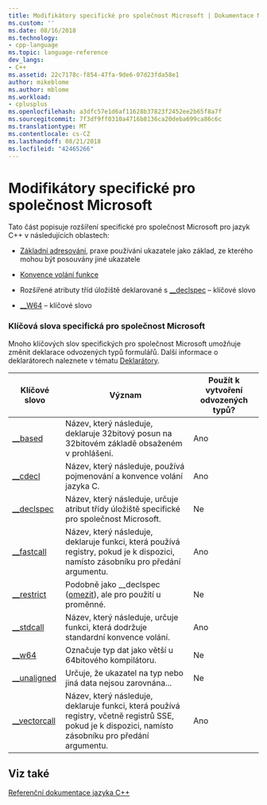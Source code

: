 ```yaml
---
title: Modifikátory specifické pro společnost Microsoft | Dokumentace Microsoftu
ms.custom: ''
ms.date: 08/16/2018
ms.technology:
- cpp-language
ms.topic: language-reference
dev_langs:
- C++
ms.assetid: 22c7178c-f854-47fa-9de6-07d23fda58e1
author: mikeblome
ms.author: mblome
ms.workload:
- cplusplus
ms.openlocfilehash: a3dfc57e1d6af11628b37823f2452ee2b65f8a7f
ms.sourcegitcommit: 7f3df9ff0310a4716b8136ca20deba699ca86c6c
ms.translationtype: MT
ms.contentlocale: cs-CZ
ms.lasthandoff: 08/21/2018
ms.locfileid: "42465266"
---
```

# <a name="microsoft-specific-modifiers"></a>Modifikátory specifické pro společnost Microsoft
Tato část popisuje rozšíření specifické pro společnost Microsoft pro jazyk C++ v následujících oblastech:  
  
-   [Základní adresování](based-addressing.md), praxe používání ukazatele jako základ, ze kterého mohou být posouvány jiné ukazatele  
  
-   [Konvence volání funkce](calling-conventions.md)  
  
-   Rozšířené atributy tříd úložiště deklarované s [__declspec](declspec.md) – klíčové slovo  
  
-   [__W64](w64.md) – klíčové slovo  

### <a name="microsoft-specific-keywords"></a>Klíčová slova specifická pro společnost Microsoft  

Mnoho klíčových slov specifických pro společnost Microsoft umožňuje změnit deklarace odvozených typů formulářů. Další informace o deklarátorech naleznete v tématu [Deklarátory](overview-of-declarators.md).  

|Klíčové slovo|Význam|Použít k vytvoření odvozených typů?|   
|-------------|-------------|---------------------------------|
|[__based](based-grammar.md)|Název, který následuje, deklaruje 32bitový posun na 32bitovém základě obsaženém v prohlášení.|Ano|   
|[__cdecl](cdecl.md)|Název, který následuje, používá pojmenování a konvence volání jazyka C.|Ano|      
|[__declspec](declspec.md)|Název, který následuje, určuje atribut třídy úložiště specifické pro společnost Microsoft.|Ne|    
|[__fastcall](fastcall.md)|Název, který následuje, deklaruje funkci, která používá registry, pokud je k dispozici, namísto zásobníku pro předání argumentu.|Ano|   
|[__restrict](extension-restrict.md)|Podobně jako __declspec ([omezit](restrict.md)), ale pro použití u proměnné.|Ne|      
|[__stdcall](stdcall.md)|Název, který následuje, určuje funkci, která dodržuje standardní konvence volání.|Ano|     
|[__w64](w64.md)|Označuje typ dat jako větší u 64bitového kompilátoru.|Ne|    
|[__unaligned](unaligned.md)|Určuje, že ukazatel na typ nebo jiná data nejsou zarovnána...|Ne|      
|[__vectorcall](vectorcall.md)|Název, který následuje, deklaruje funkci, která používá registry, včetně registrů SSE, pokud je k dispozici, namísto zásobníku pro předání argumentu.|Ano|      
    
## <a name="see-also"></a>Viz také     
 [Referenční dokumentace jazyka C++](cpp-language-reference.md)